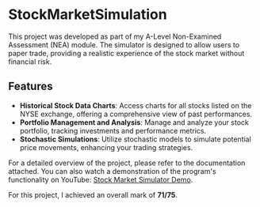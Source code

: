 # StockMarketSimulation

This project was developed as part of my A-Level Non-Examined Assessment (NEA) module. The simulator is designed to allow users to paper trade, providing a realistic experience of the stock market without financial risk.

## Features

- **Historical Stock Data Charts**: Access charts for all stocks listed on the NYSE exchange, offering a comprehensive view of past performances.
- **Portfolio Management and Analysis**: Manage and analyze your stock portfolio, tracking investments and performance metrics.
- **Stochastic Simulations**: Utilize stochastic models to simulate potential price movements, enhancing your trading strategies.

For a detailed overview of the project, please refer to the documentation attached. You can also watch a demonstration of the program's functionality on YouTube: [Stock Market Simulator Demo](https://youtu.be/IYRjPYVRNJw).

For this project, I achieved an overall mark of **71/75**.
